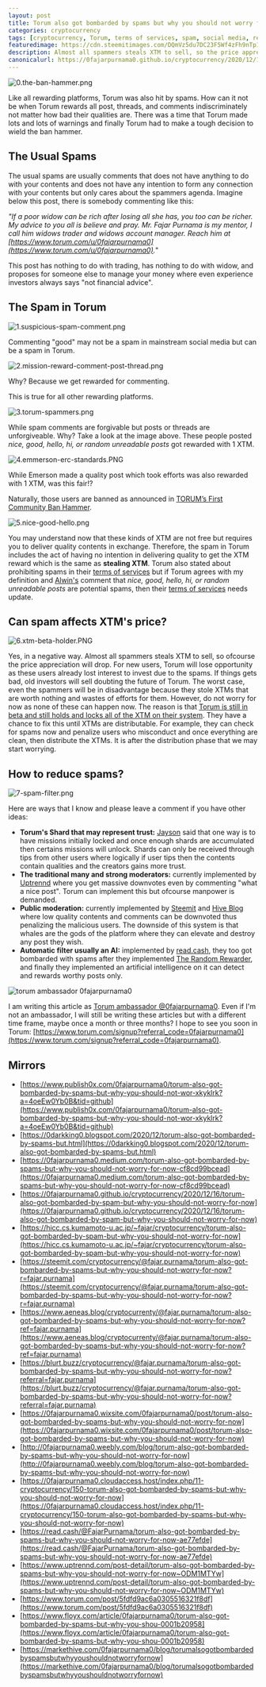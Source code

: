 ```yaml
---
layout: post
title: Torum also got bombarded by spams but why you should not worry for now.
categories: cryptocurrency
tags: [cryptocurrency, Torum, terms of services, spam, social media, referral, ambassador]
featuredimage: https://cdn.steemitimages.com/DQmVz5du7DC23F5Wf4zFh9nTp1cJK8aurmbXyQm92nmoWSt/0.the-ban-hammer.png
description: Almost all spammers steals XTM to sell, so the price appreciation drops but do not worry for now as none of these can happen now.
canonicalurl: https://0fajarpurnama0.github.io/cryptocurrency/2020/12/16/torum-also-got-bombarded-by-spam-but-why-you-should-not-worry-for-now
---
```

![0.the-ban-hammer.png](https://cdn.steemitimages.com/DQmVz5du7DC23F5Wf4zFh9nTp1cJK8aurmbXyQm92nmoWSt/0.the-ban-hammer.png)

Like all rewarding platforms, Torum was also hit by spams. How can it not be when Torum rewards all post, threads, and comments indiscriminately not matter how bad their qualities are. There was a time that Torum made lots and lots of warnings and finally Torum had to make a tough decision to wield the ban hammer.



## The Usual Spams

The usual spams are usually comments that does not have anything to do with your contents and does not have any intention to form any connection with your contents but only cares about the spammers agenda. Imagine below this post, there is somebody commenting like this:

_"If a poor widow can be rich after losing all she has, you too can be richer. My advice to you all is believe and pray. Mr. Fajar Purnama is my mentor, I call him widows trader and widows account manager. Reach him at [https://www.torum.com/u/0fajarpurnama0](https://www.torum.com/u/0fajarpurnama0)._"

This post has nothing to do with trading, has nothing to do with widow, and proposes for someone else to manage your money where even experience investors always says "not financial advice".

## The Spam in Torum

![1.suspicious-spam-comment.png](https://cdn.steemitimages.com/DQmRhjgjSsKbGQXGbLfSVuPi5VAzrf8aDGNHQArQcyrN2n1/1.suspicious-spam-comment.png)

Commenting "good" may not be a spam in mainstream social media but can be a spam in Torum.

![2.mission-reward-comment-post-thread.png](https://cdn.steemitimages.com/DQmVa36stk1KNuejj6Bjam5zzmnduCAoEB9URH2ouM9ArWS/2.mission-reward-comment-post-thread.png)

Why? Because we get rewarded for commenting.

This is true for all other rewarding platforms.

![3.torum-spammers.png](https://cdn.steemitimages.com/DQmRfbpywuG9NTUQ8KUovYGx33T3j6kPb24cFCpdrbHTeEe/3.torum-spammers.png)

While spam comments are forgivable but posts or threads are unforgiveable. Why? Take a look at the image above. These people posted _nice, good, hello, hi, or random unreadable posts_ got rewarded with 1 XTM.

![4.emmerson-erc-standards.PNG](https://cdn.steemitimages.com/DQmUmjjhfi6KCqFSozi7DE62nTqNMgkPnqU4ujPcKyoXyxt/4.emmerson-erc-standards.PNG)

While Emerson made a quality post which took efforts was also rewarded with 1 XTM, was this fair!?

Naturally, those users are banned as announced in [TORUM’s First Community Ban Hammer](https://www.torum.com/post/5f439aea08e0ca51310f38d6).

![5.nice-good-hello.png](https://cdn.steemitimages.com/DQmRGjwJipvnMHeMEXw22kNGCDXjDGJefWpacGAXqU3LNmD/5.nice-good-hello.png)

You may understand now that these kinds of XTM are not free but requires you to deliver quality contents in exchange. Therefore, the spam in Torum includes the act of having no intention in delivering quality to get the XTM reward which is the same as **stealing XTM**. Torum also stated about prohibiting spams in their [terms of services](https://www.torum.com/terms) but if Torum agrees with my definition and [Alwin's](https://www.torum.com/u/alwinc) comment that _nice, good, hello, hi, or random unreadable posts_ are potential spams, then their [terms of services](https://www.torum.com/terms) needs update.

## Can spam affects XTM's price?

![6.xtm-beta-holder.PNG](https://cdn.steemitimages.com/DQmcrTToZHLVW64LwVQzkRGHGoPVmhtBU19n4R4ptptZ466/6.xtm-beta-holder.PNG)

Yes, in a negative way. Almost all spammers steals XTM to sell, so ofcourse the price appreciation will drop. For new users, Torum will lose opportunity as these users already lost interest to invest due to the spams. If things gets bad, old investors will sell doubting the future of Torum. The worst case, even the spammers will be in disadvantage because they stole XTMs that are worth nothing and wastes of efforts for them. However, do not worry for now as none of these can happen now. The reason is that [Torum is still in beta and still holds and locks all of the XTM on their system](https://etherscan.io/token/0x4fcfce2cddd8114f5ddff23f8869337197b27e1f). They have a chance to fix this until XTMs are distributable. For example, they can check for spams now and penalize users who misconduct and once everything are clean, then distribute the XTMs. It is after the distribution phase that we may start worrying.

## How to reduce spams?

![7-spam-filter.png](https://cdn.steemitimages.com/DQmP1pqdaguFMeRRzT1nan928PK5mPk4aZA1Yw4UgTWVH3H/7-spam-filter.png)

Here are ways that I know and please leave a comment if you have other ideas:

*   **Torum's Shard that may represent trust:** [Jayson](https://www.torum.com/u/jayson) said that one way is to have missions initially locked and once enough shards are accumulated then certains missions will unlock. Shards can only be received through tips from other users where logically if user tips then the contents contain qualities and the creators gains more trust.
*   **The traditional many and strong moderators:** currently implemented by [Uptrennd](https://www.uptrennd.com/signup/NjYwNjg) where you get massive downvotes even by commenting "what a nice post". Torum can implement this but ofcourse manpower is demanded.
*   **Public moderation:** currently implemented by [Steemit](https://steemit.com/@fajar.purnama?r=fajar.purnama) and [Hive Blog](https://hiveonboard.com/?ref=fajar.purnama) where low quality contents and comments can be downvoted thus penalizing the malicious users. The downside of this system is that whales are the gods of the platform where they can elevate and destroy any post they wish.
*   **Automatic filter usually an AI:** implemented by [read.cash](https://read.cash/r/FajarPurnama), they too got bombarded with spams after they implemented [The Random Rewarder](https://read.cash/@TheRandomRewarder/have-i-tipped-you-708b204c), and finally they implemented an artificial intelligence on it can detect and rewards worthy posts only.

![torum ambassador 0fajarpurnama0](https://steemitimages.com/640x0/https://images.blurt.buzz/DQmRX6cFW1x9nSBYo29HcVs3EKew1Rt1TkgH1NLhR458Rhi/ambassador-fajar-purnama.jpg)

I am writing this article as [Torum ambassador @0fajarpurnama0](https://www.torum.com/u/0fajarpurnama0). Even if I'm not an ambassador, I will still be writing these articles but with a different time frame, maybe once a month or three months? I hope to see you soon in Torum: [https://www.torum.com/signup?referral_code=0fajarpurnama0](https://www.torum.com/signup?referral_code=0fajarpurnama0).

## Mirrors

*   [https://www.publish0x.com/0fajarpurnama0/torum-also-got-bombarded-by-spams-but-why-you-should-not-wor-xkyklrk?a=4oeEw0Yb0B&tid=github](https://www.publish0x.com/0fajarpurnama0/torum-also-got-bombarded-by-spams-but-why-you-should-not-wor-xkyklrk?a=4oeEw0Yb0B&tid=github)
*   [https://0darkking0.blogspot.com/2020/12/torum-also-got-bombarded-by-spams-but.html](https://0darkking0.blogspot.com/2020/12/torum-also-got-bombarded-by-spams-but.html)
*   [https://0fajarpurnama0.medium.com/torum-also-got-bombarded-by-spams-but-why-you-should-not-worry-for-now-cf8cd99bcead](https://0fajarpurnama0.medium.com/torum-also-got-bombarded-by-spams-but-why-you-should-not-worry-for-now-cf8cd99bcead)
*   [https://0fajarpurnama0.github.io/cryptocurrency/2020/12/16/torum-also-got-bombarded-by-spam-but-why-you-should-not-worry-for-now](https://0fajarpurnama0.github.io/cryptocurrency/2020/12/16/torum-also-got-bombarded-by-spam-but-why-you-should-not-worry-for-now)
*   [https://hicc.cs.kumamoto-u.ac.jp/~fajar/cryptocurrency/torum-also-got-bombarded-by-spam-but-why-you-should-not-worry-for-now](https://hicc.cs.kumamoto-u.ac.jp/~fajar/cryptocurrency/torum-also-got-bombarded-by-spam-but-why-you-should-not-worry-for-now)
*   [https://steemit.com/cryptocurrency/@fajar.purnama/torum-also-got-bombarded-by-spams-but-why-you-should-not-worry-for-now?r=fajar.purnama](https://steemit.com/cryptocurrency/@fajar.purnama/torum-also-got-bombarded-by-spams-but-why-you-should-not-worry-for-now?r=fajar.purnama)
*   [https://www.aeneas.blog/cryptocurrenty/@fajar.purnama/torum-also-got-bombarded-by-spams-but-why-you-should-not-worry-for-now?ref=fajar.purnama](https://www.aeneas.blog/cryptocurrenty/@fajar.purnama/torum-also-got-bombarded-by-spams-but-why-you-should-not-worry-for-now?ref=fajar.purnama)
*   [https://blurt.buzz/cryptocurrency/@fajar.purnama/torum-also-got-bombarded-by-spams-but-why-you-should-not-worry-for-now?referral=fajar.purnama](https://blurt.buzz/cryptocurrency/@fajar.purnama/torum-also-got-bombarded-by-spams-but-why-you-should-not-worry-for-now?referral=fajar.purnama)
*   [https://0fajarpurnama0.wixsite.com/0fajarpurnama0/post/torum-also-got-bombarded-by-spams-but-why-you-should-not-worry-for-now](https://0fajarpurnama0.wixsite.com/0fajarpurnama0/post/torum-also-got-bombarded-by-spams-but-why-you-should-not-worry-for-now)
*   [http://0fajarpurnama0.weebly.com/blog/torum-also-got-bombarded-by-spams-but-why-you-should-not-worry-for-now](http://0fajarpurnama0.weebly.com/blog/torum-also-got-bombarded-by-spams-but-why-you-should-not-worry-for-now)
*   [https://0fajarpurnama0.cloudaccess.host/index.php/11-cryptocurrency/150-torum-also-got-bombarded-by-spams-but-why-you-should-not-worry-for-now](https://0fajarpurnama0.cloudaccess.host/index.php/11-cryptocurrency/150-torum-also-got-bombarded-by-spams-but-why-you-should-not-worry-for-now)
*   [https://read.cash/@FajarPurnama/torum-also-got-bombarded-by-spams-but-why-you-should-not-worry-for-now-ae77efde](https://read.cash/@FajarPurnama/torum-also-got-bombarded-by-spams-but-why-you-should-not-worry-for-now-ae77efde)
*   [https://www.uptrennd.com/post-detail/torum-also-got-bombarded-by-spams-but-why-you-should-not-worry-for-now~ODM1MTYw](https://www.uptrennd.com/post-detail/torum-also-got-bombarded-by-spams-but-why-you-should-not-worry-for-now~ODM1MTYw)
*   [https://www.torum.com/post/5fdfd9ac6a0305516321f8df](https://www.torum.com/post/5fdfd9ac6a0305516321f8df)
*   [https://www.floyx.com/article/0fajarpurnama0/torum-also-got-bombarded-by-spams-but-why-you-shou-0001b20958](https://www.floyx.com/article/0fajarpurnama0/torum-also-got-bombarded-by-spams-but-why-you-shou-0001b20958)
*   [https://markethive.com/0fajarpurnama0/blog/torumalsogotbombardedbyspamsbutwhyyoushouldnotworryfornow](https://markethive.com/0fajarpurnama0/blog/torumalsogotbombardedbyspamsbutwhyyoushouldnotworryfornow)